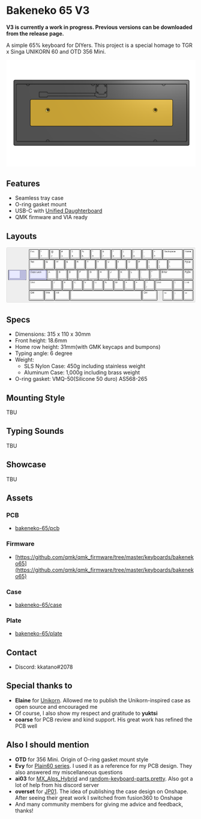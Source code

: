 # Bakeneko 65 V3

**V3 is currently a work in progress. Previous versions can be downloaded from the release page.**

A simple 65% keyboard for DIYers. This project is a special homage to TGR x Singa UNIKORN 60 and OTD 356 Mini.

![Bakeneko 65](./image/draft.png)

## Features

- Seamless tray case
- O-ring gasket mount
- USB-C with [Unified Daughterboard](https://github.com/ai03-2725/Unified-Daughterboard)
- QMK firmware and VIA ready

## Layouts

![Bakeneko 65 layouts](./image/keyboard-layout.png)

## Specs

- Dimensions: 315 x 110 x 30mm
- Front height: 18.6mm
- Home row height: 31mm(with GMK keycaps and bumpons)
- Typing angle: 6 degree
- Weight:
  - SLS Nylon Case: 450g including stainless weight
  - Aluminum Case: 1,000g including brass weight
- O-ring gasket: VMQ-50(Silicone 50 duro) AS568-265

## Mounting Style

TBU

## Typing Sounds

TBU

## Showcase

TBU

## Assets

### PCB
- [bakeneko-65/pcb](./pcb)

### Firmware
- [https://github.com/qmk/qmk_firmware/tree/master/keyboards/bakeneko65](https://github.com/qmk/qmk_firmware/tree/master/keyboards/bakeneko65)

### Case
- [bakeneko-65/case](./case)

### Plate
- [bakeneko-65/plate](./plate)

## Contact

- Discord: kkatano#2078

## Special thanks to

- **Elaine** for [Unikorn](https://geekhack.org/index.php?topic=98587.50). Allowed me to publish the Unikorn-inspired case as open source and encouraged me
- Of course, I also show my respect and gratitude to **yuktsi**
- **coarse** for PCB review and kind support. His great work has refined the PCB well

## Also I should mention

- **OTD** for 356 Mini. Origin of O-ring gasket mount style
- **Evy** for [Plain60 series](https://github.com/evyd13/plain60-c). I used it as a reference for my PCB design. They also answered my miscellaneous questions
- **ai03** for [MX_Alps_Hybrid](https://github.com/ai03-2725/MX_Alps_Hybrid) and [random-keyboard-parts.pretty](https://github.com/ai03-2725/random-keyboard-parts.pretty). Also got a lot of help from his discord server
- **overset** for [JP01](https://github.com/overset/JP01). The idea of publishing the case design on Onshape. After seeing their great work I switched from fusion360 to Onshape
- And many community members for giving me advice and feedback, thanks!

